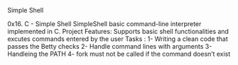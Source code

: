 Simple Shell

0x16. C - Simple Shell SimpleShell basic command-line interpreter implemented in C. Project Features: Supports basic shell functionalities and excutes commands entered by the user Tasks : 1- Writing a clean code that passes the Betty checks 2- Handle command lines with arguments 3- Handleing the PATH 4- fork must not be called if the command doesn’t exist
